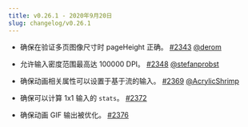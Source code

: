 ```yaml
---
title: v0.26.1 - 2020年9月20日
slug: changelog/v0.26.1
---
```


* 确保在验证多页图像尺寸时 pageHeight 正确。
  [#2343](https://github.com/lovell/sharp/pull/2343)
  [@derom](https://github.com/derom)

* 允许输入密度范围最高达 100000 DPI。
  [#2348](https://github.com/lovell/sharp/pull/2348)
  [@stefanprobst](https://github.com/stefanprobst)

* 确保动画相关属性可以设置于基于流的输入。
  [#2369](https://github.com/lovell/sharp/pull/2369)
  [@AcrylicShrimp](https://github.com/AcrylicShrimp)

* 确保可以计算 1x1 输入的 `stats`。
  [#2372](https://github.com/lovell/sharp/issues/2372)

* 确保动画 GIF 输出被优化。
  [#2376](https://github.com/lovell/sharp/issues/2376)